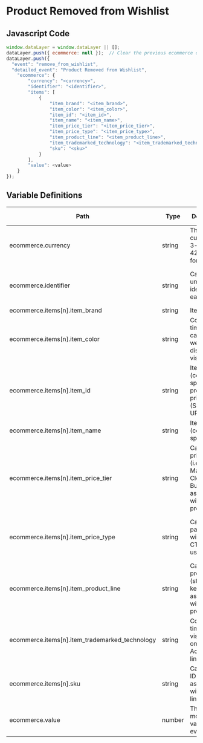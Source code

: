 # Product Removed from Wishlist

### 

## Javascript Code
```js
window.dataLayer = window.dataLayer || [];
dataLayer.push({ ecommerce: null });  // Clear the previous ecommerce object.
dataLayer.push({
  "event": "remove_from_wishlist",
  "detailed_event": "Product Removed from Wishlist",
    "ecommerce": {
        "currency": "<currency>",
        "identifier": "<identifier>",
        "items": [
            {
                "item_brand": "<item_brand>",
                "item_color": "<item_color>",
                "item_id": "<item_id>",
                "item_name": "<item_name>",
                "item_price_tier": "<item_price_tier>",
                "item_price_type": "<item_price_type>",
                "item_product_line": "<item_product_line>",
                "item_trademarked_technology": "<item_trademarked_technology>",
                "sku": "<sku>"
            }
        ],
        "value": <value>
    }
});
```

## Variable Definitions

|Path|Type|Description|Example|Pattern|Min Length|Max Length|Minimum|Maximum|Multiple Of|
| --- | --- | --- | --- | --- | --- | --- | --- | --- | --- |
|ecommerce.currency|string|The currency, in 3-letter ISO 4217 format.||||||||
|ecommerce.identifier|string|Captures a unique identifier for each wishlist|12345, 435678, 34567, XCV456, XCV876|||||||
|ecommerce.items[n].item_brand|string|Item brand|Gucci|||||||
|ecommerce.items[n].item_color|string|Count of time that cart popups were displayed to visitors.|Antique Oak, Granite, Black Marble, Knotty Pine|||||||
|ecommerce.items[n].item_id|string|Item ID \(context-specific\).The product primary ID \(SKU or UPC\)|SKU\_12345|||||||
|ecommerce.items[n].item_name|string|Item Name \(context-specific\).|jeggings|||||||
|ecommerce.items[n].item_price_tier|string|Captures the price type \(i.e. List, Markdown, Clearance, Bundle\) associated with a product.|Good, Better, Best, Bronze, Silver, Gold|||||||
|ecommerce.items[n].item_price_type|string|Captures the page name within which CTA links are used.|1st mark, 2nd mark, 3rd mark, clearance, sale, doorbuster|||||||
|ecommerce.items[n].item_product_line|string|Captures the product SKU \(stock keeping unit\) associated with products.|Laminate Wood, Vinyl, Hardwood, Stone, Ceramic|||||||
|ecommerce.items[n].item_trademarked_technology|string|Count of times that visitors click on a Call to Action \(CTA\) link.|Stainmaster, GoreTex, WeatherShield|||||||
|ecommerce.items[n].sku|string|Captures the ID associated with CTA links used.|34567890, 4567890, 00155-large-cornflower|||||||
|ecommerce.value|number|The monetary value of the event.|7.77, 239.55, 659|||||||





